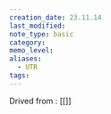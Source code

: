 ```yaml
---
creation_date: 23.11.14
last_modified: 
note_type: basic
category: 
memo_level: 
aliases:
  - UTR
tags:
---
```


Drived from : [[]]
